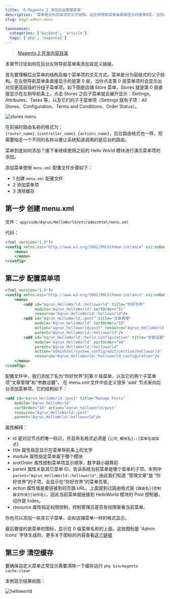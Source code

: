```yaml
---
title: '6.Magento 2 添加后台管理菜单'
description: '菜单是分为层级式的父子结构。在左侧导航菜单条直接显示的是第0层，当你点击第0层菜单项时会显示出对应更高层级的分组子菜单项'
slug: mag2-admin-menu

taxonomies:
  categories: ['backend', 'article']
  tags: ['php', 'magento2']
---
```


> [Magento 2 开发内容目录](@/backend/2020-02-02-0.magento-menu.md)

本章节讨论如何在后台左侧导航菜单条添加自定义链接。

首先要理解后台菜单的结构及每个菜单项的交互方式。菜单是分为层级式的父子结构。在左侧导航菜单条直接显示的是第 0 层，当你点击第 0 层菜单项时会显示出对应更高层级的分组子菜单项。如下图是店铺 Store 菜单，Stores 就是第 0 层直接显示在左侧导航条上，点击 Stores 之后子菜单就会展开显示：Settings、Attributes、Taxes 等，以及它们的子子菜单项（Settings 就有子项：All Stores、Configuration、Terms and Conditions、Order Status）。

![stores menu](https://cdn.oicnp.com/images/magento2/6-store-menu-items.png)

在前端时路由名称的格式为：`{router_name}_{controller_name}_{actions_name}`，后台路由格式也一样，但需要指定一个不同的名称以便让系统知道调用的是后台的路由。

菜单到底如何添加？接下来继续使用之前的 Hello World 模块进行演示菜单项的添加。

添加菜单使用 `menu.xml` 配置文件步骤如下：

- 1 创建 `menu.xml` 配置文件
- 2 添加菜单项
- 3 清除缓存

## 第一步 创建 menu.xml

文件： `app/code/Aqrun/HelloWorld/etc/adminhtml/menu.xml`

代码：

```xml
<?xml version="1.0"?>
<config xmlns:xsi="http://www.w3.org/2001/XMLSchema-instance" xsi:noNamespaceSchemaLocation="urn:magento:module:Magento_Backend:etc/menu.xsd">
    <menu>
    </menu>
</config>
```

## 第二步 配置菜单项

```xml
<?xml version="1.0"?>
<config xmlns:xsi="http://www.w3.org/2001/XMLSchema-instance" xsi:noNamespaceSchemaLocation="urn:magento:module:Magento_Backend:etc/menu.xsd">
    <menu>
        <add id="Aqrun_HelloWorld::helloworld" title="你好世界"
             module="Aqrun_HelloWorld" sortOrder="51"
             resource="Aqrun_HelloWorld::helloworld"/>
        <add id="Aqrun_HelloWorld::post" title="文章管理"
             module="Aqrun_HelloWorld" sortOrder="10"
             action="aqrun_helloworld/post" resource="Aqrun_HelloWorld::post"
             parent="Aqrun_HelloWorld::helloworld"/>
        <add id="Aqrun_HelloWorld::hello_configuration" title="参数设置"
             module="Aqrun_HelloWorld" sortOrder="99"
             parent="Aqrun_HelloWorld::helloworld"
             action="adminhtml/system_config/edit/section/helloworld"
             resource="Aqrun_HelloWorld::helloworld_configuration"/>
    </menu>
</config>
```

配置文件中，我们添加了名为“你好世界”的第 0 级菜单，以及它的两个子菜单项“文章管理”和“参数设置”。
在 menu.xml 文件中会定义很多 'add' 节点来向后台添加菜单项，它的结构如下：

```xml
<add id="Aqrun_HelloWorld::post" title="Manage Posts"
    module="Aqrun_HelloWorld"
    sortOrder="10" action="aqrun_helloworld/post"
    resource="Aqrun_HelloWorld::post"
    parent="Aqrun_HelloWrld::helloworld"/>
```

属性解释：

- id 是对应节点的唯一标识，并且命名格式必须是 `{公司_模块名}::{菜单名或描述}`
- title 属性指定显示在菜单导航条上的文字
- module 属性指定菜单属于哪个模块
- srotOrder 属性控制菜单项显示顺序，数字越小越靠前
- parent 属性关联其它菜单 ID，告诉系统当前菜单是哪个菜单的子项。本例中 `parent="Aqrun_HelloWorld::helloworld"`, 由此我们知道 “管理文章”是 “你好世界”的子项，会显示在“你好世界”的菜单页里。
- action 属性值是要链接到的页面 URL。上面提到过路由格式是 `{路由名}{控制器文件夹}{动作名}`，因此当前菜单就链接到 HelloWorld 模块的 Post 控制器，动作是 Index。
- resource 属性指定权限控制，控制管理员是否有权限查看当前菜单。

你也可以添加一些其它子菜单，会和店铺菜单一样的格式显示。

最后要提的是菜单的图标，显示在 0 级菜单名称的上面。这些图标是 'Admin Icons' 字体生成的，更多关于图标的内容查看[这个链接](https://devdocs.magento.com/guides/v2.1/design-styleguide/iconography/iconography.html)

## 第三步 清空缓存

要确保自定义菜单正常显示需要清除一下缓存运行 `php bin/magento cache:clean`

本例显示结果如图：

![helloworld](https://cdn.oicnp.com/images/magento2/6-helloworld-menu-items.png)
